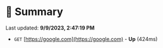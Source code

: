# 📖 Summary
Last updated: **9/9/2023, 2:47:19 PM**

- `GET` [https://google.com](https://google.com) - **Up** (424ms)
